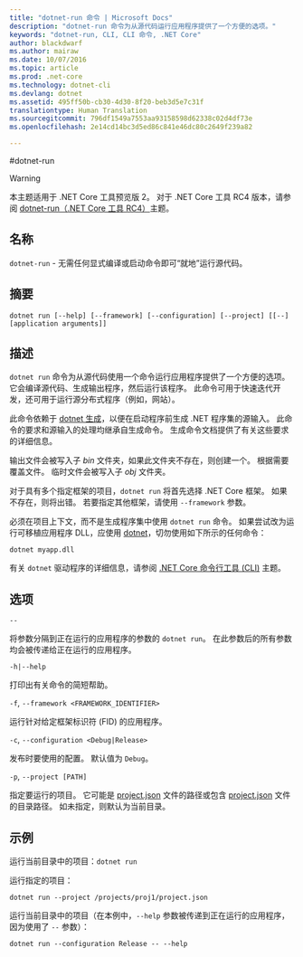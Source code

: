 ```yaml
---
title: "dotnet-run 命令 | Microsoft Docs"
description: "dotnet-run 命令为从源代码运行应用程序提供了一个方便的选项。"
keywords: "dotnet-run, CLI, CLI 命令, .NET Core"
author: blackdwarf
ms.author: mairaw
ms.date: 10/07/2016
ms.topic: article
ms.prod: .net-core
ms.technology: dotnet-cli
ms.devlang: dotnet
ms.assetid: 495ff50b-cb30-4d30-8f20-beb3d5e7c31f
translationtype: Human Translation
ms.sourcegitcommit: 796df1549a7553aa93158598d62338c02d4df73e
ms.openlocfilehash: 2e14cd14bc3d5ed86c841e46dc80c2649f239a82

---
```


#<a name="dotnet-run"></a>dotnet-run

> [!WARNING]
> 本主题适用于 .NET Core 工具预览版 2。 对于 .NET Core 工具 RC4 版本，请参阅 [dotnet-run（.NET Core 工具 RC4）](../preview3/tools/dotnet-run.md)主题。

## <a name="name"></a>名称 

`dotnet-run` - 无需任何显式编译或启动命令即可“就地”运行源代码。

## <a name="synopsis"></a>摘要

`dotnet run [--help] [--framework] [--configuration]
    [--project] [[--] [application arguments]]`

## <a name="description"></a>描述
`dotnet run` 命令为从源代码使用一个命令运行应用程序提供了一个方便的选项。 它会编译源代码、生成输出程序，然后运行该程序。 此命令可用于快速迭代开发，还可用于运行源分布式程序（例如，网站）。

此命令依赖于 [dotnet 生成](dotnet-build.md)，以便在启动程序前生成 .NET 程序集的源输入。 此命令的要求和源输入的处理均继承自生成命令。 生成命令文档提供了有关这些要求的详细信息。

输出文件会被写入子 *bin* 文件夹，如果此文件夹不存在，则创建一个。 根据需要覆盖文件。 临时文件会被写入子 *obj* 文件夹。  

对于具有多个指定框架的项目，`dotnet run` 将首先选择 .NET Core 框架。 如果不存在，则将出错。 若要指定其他框架，请使用 `--framework` 参数。

必须在项目上下文，而不是生成程序集中使用 `dotnet run` 命令。 如果尝试改为运行可移植应用程序 DLL，应使用 [dotnet](dotnet.md)，切勿使用如下所示的任何命令：
 
`dotnet myapp.dll`

有关 `dotnet` 驱动程序的详细信息，请参阅 [.NET Core 命令行工具 (CLI)](index.md) 主题。

## <a name="options"></a>选项

`--`

将参数分隔到正在运行的应用程序的参数的 `dotnet run`。 在此参数后的所有参数均会被传递给正在运行的应用程序。 

`-h|--help`

打印出有关命令的简短帮助。

`-f`, `--framework <FRAMEWORK_IDENTIFIER>`

运行针对给定框架标识符 (FID) 的应用程序。 

`-c`, `--configuration <Debug|Release>`

发布时要使用的配置。 默认值为 `Debug`。

`-p`, `--project [PATH]`

指定要运行的项目。 它可能是 [project.json](project-json.md) 文件的路径或包含 [project.json](project-json.md) 文件的目录路径。 如未指定，则默认为当前目录。 

## <a name="examples"></a>示例

运行当前目录中的项目：`dotnet run` 

运行指定的项目：

`dotnet run --project /projects/proj1/project.json`

运行当前目录中的项目（在本例中，`--help` 参数被传递到正在运行的应用程序，因为使用了 `--` 参数）：

`dotnet run --configuration Release -- --help`


<!--HONumber=Feb17_HO2-->


